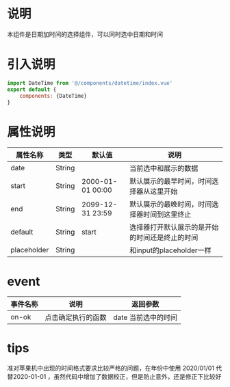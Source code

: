 # 说明
本组件是日期加时间的选择组件，可以同时选中日期和时间
# 引入说明
```javascript
import DateTime from '@/components/datetime/index.vue'
export default {
    components: {DateTime}
}
```
# 属性说明
| 属性名称 | 类型 | 默认值 | 说明 |
|------ | ------ | ------ | ------ |
| date | String | | 当前选中和展示的数据 |
| start | String | 2000-01-01 00:00 | 默认展示的最早时间，时间选择器从这里开始 |
| end | String | 2099-12-31 23:59 | 默认展示的最晚时间，时间选择器时间到这里终止 |
| default | String | start | 选择器打开默认展示的是开始的时间还是终止的时间 |  
| placeholder | String |  | 和input的placeholder一样 |
# event
| 事件名称 | 说明 | 返回参数 |
| ------ | ------ | ------ |
| on-ok | 点击确定执行的函数 | date 当前选中的时间 |
# tips
 准对苹果机中出现的时间格式要求比较严格的问题，在年份中使用 2020/01/01 代替2020-01-01 ，虽然代码中增加了数据校正，但是防止意外，还是修正下比较好
